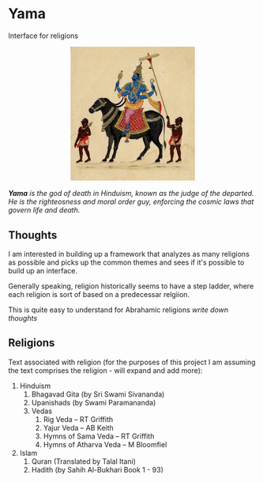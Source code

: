 # Yama
Interface for religions

<p align="center">
  <img src="assets/Yama.jpg" alt="Yama" style="width:50%; height:auto;">
</p>

***Yama** is the god of death in Hinduism, known as the judge of the departed. He is the righteosness and moral order guy, enforcing the cosmic laws that govern life and death.*

## Thoughts

I am interested in building up a framework that analyzes as many religions as possible and picks up the common themes and sees if it's possible to build up an interface. 

Generally speaking, religion historically seems to have a step ladder, where each religion is sort of based on a predecessar relgiion. 

This is quite easy to understand for Abrahamic religions
*write down thoughts*


## Religions

Text associated with religion (for the purposes of this project I am assuming the text comprises the religion - will expand and add more):

1. Hinduism
   1. Bhagavad Gita (by Sri Swami Sivananda)
   2. Upanishads (by Swami Paramananda)
   3. Vedas 
      1. Rig Veda – RT Griffith
      2. Yajur Veda – AB Keith
      3. Hymns of Sama Veda – RT Griffith
      4. Hymns of Atharva Veda – M Bloomfiel
2. Islam
   1. Quran (Translated by Talal Itani)
   2. Hadith (by Sahih Al-Bukhari Book 1 - 93)
